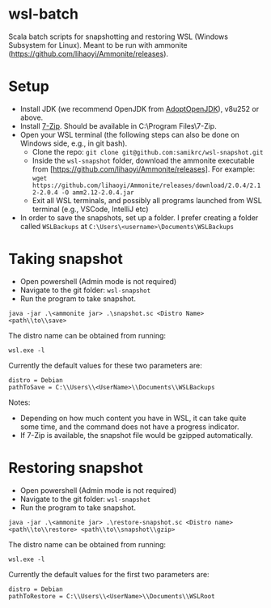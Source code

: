# wsl-batch
Scala batch scripts for snapshotting and restoring WSL (Windows Subsystem for Linux). Meant to be run with ammonite (https://github.com/lihaoyi/Ammonite/releases).

# Setup
* Install JDK (we recommend OpenJDK from [AdoptOpenJDK](https://adoptopenjdk.net/)), v8u252 or above.
* Install [7-Zip](https://www.7-zip.org/). Should be available in C:\\Program Files\\7-Zip.
* Open your WSL terminal (the following steps can also be done on Windows side, e.g., in git bash).
  * Clone the repo: `git clone git@github.com:samikrc/wsl-snapshot.git`
  * Inside the `wsl-snapshot` folder, download the ammonite executable from [https://github.com/lihaoyi/Ammonite/releases]. For example: `wget https://github.com/lihaoyi/Ammonite/releases/download/2.0.4/2.12-2.0.4 -O amm2.12-2.0.4.jar`
  * Exit all WSL terminals, and possibly all programs launched from WSL terminal (e.g., VSCode, IntelliJ etc)
* In order to save the snapshots, set up a folder. I prefer creating a folder called `WSLBackups` at `C:\Users\<username>\Documents\WSLBackups`

# Taking snapshot
* Open powershell (Admin mode is not required)
* Navigate to the git folder: `wsl-snapshot`
* Run the program to take snapshot.
```
java -jar .\<ammonite jar> .\snapshot.sc <Distro Name> <path\\to\\save>
```
The distro name can be obtained from running:
```$xslt
wsl.exe -l
```
Currently the default values for these two parameters are:
```$xslt
distro = Debian
pathToSave = C:\\Users\\<UserName>\\Documents\\WSLBackups
``` 
Notes: 
- Depending on how much content you have in WSL, it can take quite some time, and the command does not have a progress indicator.
- If 7-Zip is available, the snapshot file would be gzipped automatically.

# Restoring snapshot
* Open powershell (Admin mode is not required)
* Navigate to the git folder: `wsl-snapshot`
* Run the program to take snapshot.
```$xslt
java -jar .\<ammonite jar> .\restore-snapshot.sc <Distro name> <path\\to\\restore> <path\\to\\snapshot\\gzip>  
```
The distro name can be obtained from running:
```$xslt
wsl.exe -l
```
Currently the default values for the first two parameters are:
```$xslt
distro = Debian
pathToRestore = C:\\Users\\<UserName>\\Documents\\WSLRoot
``` 
